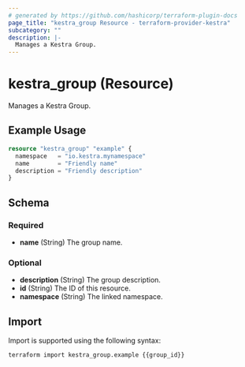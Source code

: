 ```yaml
---
# generated by https://github.com/hashicorp/terraform-plugin-docs
page_title: "kestra_group Resource - terraform-provider-kestra"
subcategory: ""
description: |-
  Manages a Kestra Group.
---
```


# kestra_group (Resource)

Manages a Kestra Group.

## Example Usage

```terraform
resource "kestra_group" "example" {
  namespace   = "io.kestra.mynamespace"
  name        = "Friendly name"
  description = "Friendly description"
}
```

<!-- schema generated by tfplugindocs -->
## Schema

### Required

- **name** (String) The group name.

### Optional

- **description** (String) The group description.
- **id** (String) The ID of this resource.
- **namespace** (String) The linked namespace.

## Import

Import is supported using the following syntax:

```shell
terraform import kestra_group.example {{group_id}}
```
